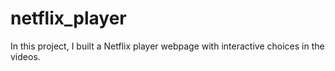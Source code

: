 # netflix_player
In this project, I built a Netflix player webpage with interactive choices in the videos.
